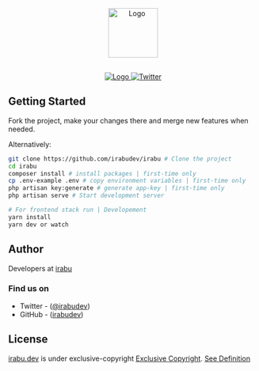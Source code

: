 <div align="center"  style="margin-bottom:30px">
    <img src="https://user-images.githubusercontent.com/6592749/100774239-ec184000-3412-11eb-9831-4d02476cc2d5.png" alt="Logo" width='100px' height='auto'/>
</div>

<div align="center">
    <a href='https://github.com/prettier/prettier'>
      <img src="https://img.shields.io/badge/code_style-prettier-ff69b4.svg?style=flat-square" alt="Logo" />
    </a>
    <a href="https://twitter.com/intent/tweet?text=Wow:&url=https%3A%2F%2Fgithub.com%2Firabuhq%2Firabu.co.tz%2Fblob%2Firabu-dev">
    <img alt="Twitter" src="https://img.shields.io/twitter/url?style=social&url=https%3A%2F%2Ftwitter.com%2Firabudev">
    </a>
</div>

## Getting Started

Fork the project, make your changes there and merge new features when needed.

Alternatively:

```sh
git clone https://github.com/irabudev/irabu # Clone the project
cd irabu
composer install # install packages | first-time only
cp .env-example .env # copy environment variables | first-time only
php artisan key:generate # generate app-key | first-time only
php artisan serve # Start development server

# For frontend stack run | Developement
yarn install  
yarn dev or watch
```

## Author

Developers at [irabu](https://irabu.co.tz)

### Find us on

- Twitter - ([@irabudev](https://twitter.com/irabuteam))
- GitHub - ([irabudev](https://github.com/irabudev))

## License

[irabu.dev](https://irabu.dev) is under exclusive-copyright [Exclusive Copyright](https://choosealicense.com/no-permission/).
[See Definition](https://www.csusa.org/page/Definitions#exclusiveright)
